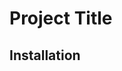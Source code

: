 # Project Title
<!-- This section provides the title of the project -->

## Installation
<!-- Instructions for installing the project dependencies -->
